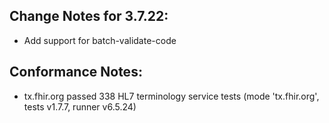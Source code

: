 ## Change Notes for 3.7.22:

* Add support for batch-validate-code

## Conformance Notes:

* tx.fhir.org passed 338 HL7 terminology service tests (mode 'tx.fhir.org', tests v1.7.7, runner v6.5.24)